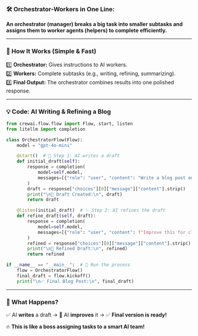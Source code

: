 ### **🛠️ Orchestrator-Workers in One Line:**  
**An orchestrator (manager) breaks a big task into smaller subtasks and assigns them to worker agents (helpers) to complete efficiently.**  

---

### **🚀 How It Works (Simple & Fast)**
1️⃣ **Orchestrator:** Gives instructions to AI workers.  
2️⃣ **Workers:** Complete subtasks (e.g., writing, refining, summarizing).  
3️⃣ **Final Output:** The orchestrator combines results into one polished response.  

---

### **💡 Code: AI Writing & Refining a Blog**  

```python
from crewai.flow.flow import Flow, start, listen
from litellm import completion

class OrchestratorFlow(Flow):
    model = "gpt-4o-mini"

    @start()  # 📝 Step 1: AI writes a draft
    def initial_draft(self):
        response = completion(
            model=self.model,
            messages=[{"role": "user", "content": "Write a blog post on AI automation."}]
        )
        draft = response["choices"][0]["message"]["content"].strip()
        print("\n📝 Draft Created:\n", draft)
        return draft  

    @listen(initial_draft)  # ✨ Step 2: AI refines the draft
    def refine_draft(self, draft):
        response = completion(
            model=self.model,
            messages=[{"role": "user", "content": f"Improve this for clarity: {draft}"}]
        )
        refined = response["choices"][0]["message"]["content"].strip()
        print("\n🎨 Refined Draft:\n", refined)
        return refined  

if __name__ == "__main__":  # 🚀 Run the process
    flow = OrchestratorFlow()
    final_draft = flow.kickoff()
    print("\n✅ Final Blog Post:\n", final_draft)
```

---

### **🎯 What Happens?**
✅ AI **writes** a draft → 🎨 AI **improves** it → ✅ **Final version is ready!**  

🔥 **This is like a boss assigning tasks to a smart AI team!**  

